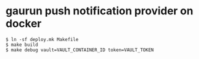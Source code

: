 # gaurun push notification provider on docker

```
$ ln -sf deploy.mk Makefile
$ make build
$ make debug vault=VAULT_CONTAINER_ID token=VAULT_TOKEN
```
